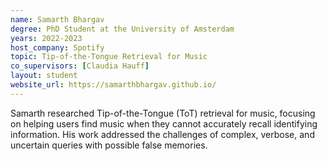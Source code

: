 ```yaml
---
name: Samarth Bhargav
degree: PhD Student at the University of Amsterdam
years: 2022-2023
host_company: Spotify
topic: Tip-of-the-Tongue Retrieval for Music
co_supervisors: [Claudia Hauff]
layout: student
website_url: https://samarthbhargav.github.io/
---
```


Samarth researched Tip-of-the-Tongue (ToT) retrieval for music, focusing on helping users find music when they cannot accurately recall identifying information. His work addressed the challenges of complex, verbose, and uncertain queries with possible false memories.
